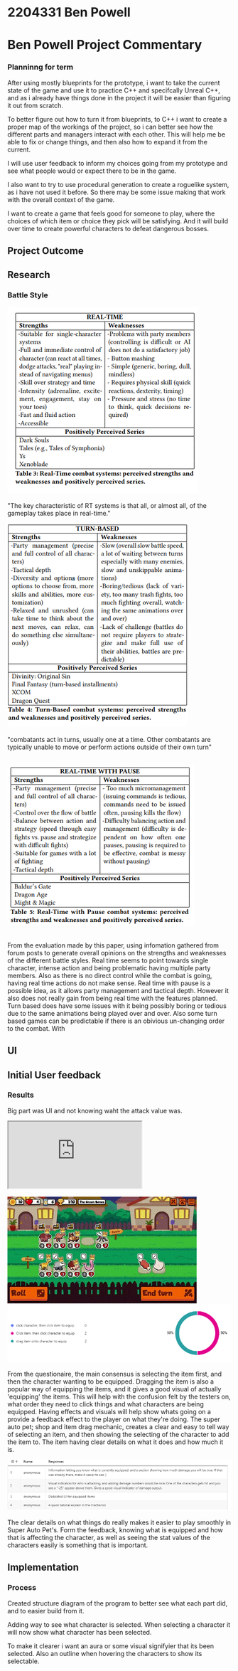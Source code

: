 # 2204331 Ben Powell
# Ben Powell Project Commentary

### Planninng for term

<P> After using mostly blueprints for the prototype, i want to take the current state of the game and use it to practice C++ and specifcally Unreal C++, and as i already have things done in the project it will be easier than figuring it out from scratch. 
<p> To better figure out how to turn it from blueprints, to C++ i want to create a proper map of the workings of the project, so i can better see how the different parts and managers interact with each other. This will help me be able to fix or change things, and then also how to expand it from the current.
<p> I will use user feedback to inform my choices going from my prototype and see what people would or expect there to be in the game.
<p> I also want to try to use procedural generation to create a roguelike system, as i have not used it before. So there may be some issue making that work with the overall context of the game.
<p> I want to create a game that feels good for someone to play, where the choices of which item or choice they pick will be satisfying. And it will build over time to create powerful characters to defeat dangerous bosses.

## Project Outcome


## Research

### Battle Style
![alt text](RealTime.png)
<br></br>
"The key characteristic of RT systems is that all, or almost all, of the gameplay takes place in real-time."

![alt text](TurnBased.png)
<br></br>
"combatants act in turns, usually one at a time. Other combatants are typically unable
to move or perform actions outside of their own turn"
<br></br>

![alt text](RTWPause.png)
<br></br>

From the evaluation made by this paper, using infomation gathered from forum posts to generate overall opinions on the strengths and weaknesses of the different battle styles. Real time seems to point towards single character, intense action and being problematic having multiple party members. Also as there is no direct control while the combat is going, having real time actions do not make sense.
Real time with pause is a possible idea, as it allows party management and tactical depth. However it also does not really gain from being real time with the features planned. 
Turn based does have some issues with it being possibly boring or tedious due to the same animations being played over and over. Also some turn based games can be predictable if there is an obivious un-changing order to the combat. With 


## UI



## Initial User feedback

### Results

Big part was UI and not knowing waht the attack value was.

<iframe src="https://blueprintue.com/render/ygfjkdp-/" scrolling="no" allowfullscreen></iframe>





![alt text](<Untitled video - Made with Clipchamp.gif>)
![alt text](image-1.png)

From the questionaire, the main consensus is selecting the item first, and then the character wanting to be equipped. 
Dragging the item is also a popular way of equipping the items, and it gives a good visual of actually 'equipping' the items. This will help with the confusion felt by the testers on, what order they need to click things and what characters are being equipped.
Having effects and visuals will help show whats going on a provide a feedback effect to the player on what they're doing. 
The super auto pet; shop and item drag mechanic, creates a clear and easy to tell way of selecting an item, and then showing the selecting of the character to add the item to. The item having clear details on what it does and how much it is. 

![alt text](image-2.png)

The clear details on what things do really makes it easier to play smoothly in Super Auto Pet's. Form the feedback, knowing what is equipped and how that is affecting the character, as well as seeing the stat values of the characters easily is something that is important.





## Implementation

### Process

Created structure diagram of the program to better see what each part did, and to easier build from it.

Adding way to see what character is selected.
When selecting a character it will now show what character has been selected.

To make it clearer i want an aura or some visual signifyier that its been selected.
Also an outline when hovering the characters to show its selectable.

